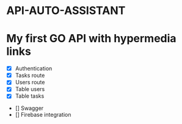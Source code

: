 # API-AUTO-ASSISTANT

# My first GO API with hypermedia links

- [x] Authentication
- [x] Tasks route
- [x] Users route
- [x] Table users
- [x] Table tasks
- [] Swagger
- [] Firebase integration
